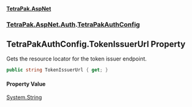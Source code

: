 #### [TetraPak.AspNet](index.md 'index')
### [TetraPak.AspNet.Auth](TetraPak_AspNet_Auth.md 'TetraPak.AspNet.Auth').[TetraPakAuthConfig](TetraPak_AspNet_Auth_TetraPakAuthConfig.md 'TetraPak.AspNet.Auth.TetraPakAuthConfig')
## TetraPakAuthConfig.TokenIssuerUrl Property
Gets the resource locator for the token issuer endpoint.    
```csharp
public string TokenIssuerUrl { get; }
```
#### Property Value
[System.String](https://docs.microsoft.com/en-us/dotnet/api/System.String 'System.String')
